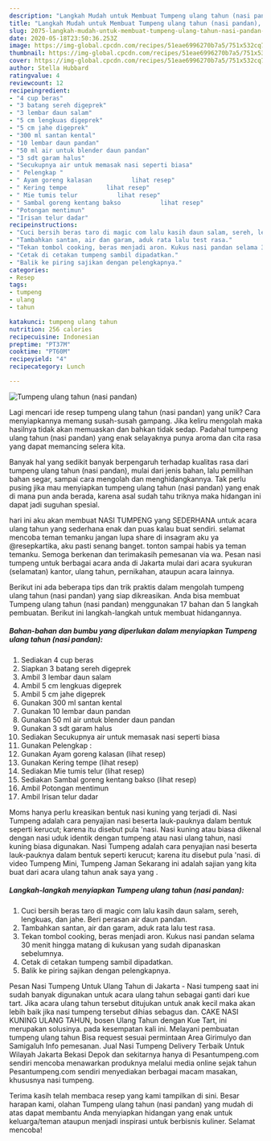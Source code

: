 ```yaml
---
description: "Langkah Mudah untuk Membuat Tumpeng ulang tahun (nasi pandan), Menggugah Selera"
title: "Langkah Mudah untuk Membuat Tumpeng ulang tahun (nasi pandan), Menggugah Selera"
slug: 2075-langkah-mudah-untuk-membuat-tumpeng-ulang-tahun-nasi-pandan-menggugah-selera
date: 2020-05-18T23:50:36.253Z
image: https://img-global.cpcdn.com/recipes/51eae6996270b7a5/751x532cq70/tumpeng-ulang-tahun-nasi-pandan-foto-resep-utama.jpg
thumbnail: https://img-global.cpcdn.com/recipes/51eae6996270b7a5/751x532cq70/tumpeng-ulang-tahun-nasi-pandan-foto-resep-utama.jpg
cover: https://img-global.cpcdn.com/recipes/51eae6996270b7a5/751x532cq70/tumpeng-ulang-tahun-nasi-pandan-foto-resep-utama.jpg
author: Stella Hubbard
ratingvalue: 4
reviewcount: 12
recipeingredient:
- "4 cup beras"
- "3 batang sereh digeprek"
- "3 lembar daun salam"
- "5 cm lengkuas digeprek"
- "5 cm jahe digeprek"
- "300 ml santan kental"
- "10 lembar daun pandan"
- "50 ml air untuk blender daun pandan"
- "3 sdt garam halus"
- "Secukupnya air untuk memasak nasi seperti biasa"
- " Pelengkap "
- " Ayam goreng kalasan           lihat resep"
- " Kering tempe           lihat resep"
- " Mie tumis telur           lihat resep"
- " Sambal goreng kentang bakso           lihat resep"
- "Potongan mentimun"
- "Irisan telur dadar"
recipeinstructions:
- "Cuci bersih beras taro di magic com lalu kasih daun salam, sereh, lengkuas, dan jahe. Beri perasan air daun pandan."
- "Tambahkan santan, air dan garam, aduk rata lalu test rasa."
- "Tekan tombol cooking, beras menjadi aron. Kukus nasi pandan selama 30 menit hingga matang di kukusan yang sudah dipanaskan sebelumnya."
- "Cetak di cetakan tumpeng sambil dipadatkan."
- "Balik ke piring sajikan dengan pelengkapnya."
categories:
- Resep
tags:
- tumpeng
- ulang
- tahun

katakunci: tumpeng ulang tahun 
nutrition: 256 calories
recipecuisine: Indonesian
preptime: "PT37M"
cooktime: "PT60M"
recipeyield: "4"
recipecategory: Lunch

---
```



![Tumpeng ulang tahun (nasi pandan)](https://img-global.cpcdn.com/recipes/51eae6996270b7a5/751x532cq70/tumpeng-ulang-tahun-nasi-pandan-foto-resep-utama.jpg)

Lagi mencari ide resep tumpeng ulang tahun (nasi pandan) yang unik? Cara menyiapkannya memang susah-susah gampang. Jika keliru mengolah maka hasilnya tidak akan memuaskan dan bahkan tidak sedap. Padahal tumpeng ulang tahun (nasi pandan) yang enak selayaknya punya aroma dan cita rasa yang dapat memancing selera kita.

Banyak hal yang sedikit banyak berpengaruh terhadap kualitas rasa dari tumpeng ulang tahun (nasi pandan), mulai dari jenis bahan, lalu pemilihan bahan segar, sampai cara mengolah dan menghidangkannya. Tak perlu pusing jika mau menyiapkan tumpeng ulang tahun (nasi pandan) yang enak di mana pun anda berada, karena asal sudah tahu triknya maka hidangan ini dapat jadi suguhan spesial.

hari ini aku akan membuat NASI TUMPENG yang SEDERHANA untuk acara ulang tahun yang sederhana enak dan puas kalau buat sendiri. selamat mencoba teman temanku jangan lupa share di insagram aku ya @resepkartika, aku pasti senang banget. tonton sampai habis ya teman temanku. Semoga berkenan dan terimakasih pemesanan via wa. Pesan nasi tumpeng untuk berbagai acara anda di Jakarta mulai dari acara syukuran (selamatan) kantor, ulang tahun, pernikahan, ataupun acara lainnya.


Berikut ini ada beberapa tips dan trik praktis dalam mengolah tumpeng ulang tahun (nasi pandan) yang siap dikreasikan. Anda bisa membuat Tumpeng ulang tahun (nasi pandan) menggunakan 17 bahan dan 5 langkah pembuatan. Berikut ini langkah-langkah untuk membuat hidangannya.

<!--inarticleads1-->

##### Bahan-bahan dan bumbu yang diperlukan dalam menyiapkan Tumpeng ulang tahun (nasi pandan):

1. Sediakan 4 cup beras
1. Siapkan 3 batang sereh digeprek
1. Ambil 3 lembar daun salam
1. Ambil 5 cm lengkuas digeprek
1. Ambil 5 cm jahe digeprek
1. Gunakan 300 ml santan kental
1. Gunakan 10 lembar daun pandan
1. Gunakan 50 ml air untuk blender daun pandan
1. Gunakan 3 sdt garam halus
1. Sediakan Secukupnya air untuk memasak nasi seperti biasa
1. Gunakan  Pelengkap :
1. Gunakan  Ayam goreng kalasan           (lihat resep)
1. Gunakan  Kering tempe           (lihat resep)
1. Sediakan  Mie tumis telur           (lihat resep)
1. Sediakan  Sambal goreng kentang bakso           (lihat resep)
1. Ambil Potongan mentimun
1. Ambil Irisan telur dadar


Moms hanya perlu kreasikan bentuk nasi kuning yang terjadi di. Nasi Tumpeng adalah cara penyajian nasi beserta lauk-pauknya dalam bentuk seperti kerucut; karena itu disebut pula &#39;nasi. Nasi kuning atau biasa dikenal dengan nasi uduk identik dengan tumpeng atau nasi ulang tahun, nasi kuning biasa digunakan. Nasi Tumpeng adalah cara penyajian nasi beserta lauk-pauknya dalam bentuk seperti kerucut; karena itu disebut pula &#39;nasi. di video Tumpeng Mini, Tumpeng Jaman Sekarang ini adalah sajian yang kita buat dari acara ulang tahun anak saya yang . 

<!--inarticleads2-->

##### Langkah-langkah menyiapkan Tumpeng ulang tahun (nasi pandan):

1. Cuci bersih beras taro di magic com lalu kasih daun salam, sereh, lengkuas, dan jahe. Beri perasan air daun pandan.
1. Tambahkan santan, air dan garam, aduk rata lalu test rasa.
1. Tekan tombol cooking, beras menjadi aron. Kukus nasi pandan selama 30 menit hingga matang di kukusan yang sudah dipanaskan sebelumnya.
1. Cetak di cetakan tumpeng sambil dipadatkan.
1. Balik ke piring sajikan dengan pelengkapnya.


Pesan Nasi Tumpeng Untuk Ulang Tahun di Jakarta - Nasi tumpeng saat ini sudah banyak digunakan untuk acara ulang tahun sebagai ganti dari kue tart. Jika acara ulang tahun tersebut ditujukan untuk anak kecil maka akan lebih baik jika nasi tumpeng tersebut dihias sebagus dan. CAKE NASI KUNING ULANG TAHUN, bosen Ulang Tahun dengan Kue Tart, ini merupakan solusinya. pada kesempatan kali ini. Melayani pembuatan tumpeng ulang tahun Bisa request sesuai permintaan Area Girimulyo dan Samigaluh Info pemesanan. Jual Nasi Tumpeng Delivery Terbaik Untuk Wilayah Jakarta Bekasi Depok dan sekitarnya hanya di Pesantumpeng.com sendiri mencoba menawarkan produknya melalui media online sejak tahun Pesantumpeng.com sendiri menyediakan berbagai macam masakan, khususnya nasi tumpeng. 

Terima kasih telah membaca resep yang kami tampilkan di sini. Besar harapan kami, olahan Tumpeng ulang tahun (nasi pandan) yang mudah di atas dapat membantu Anda menyiapkan hidangan yang enak untuk keluarga/teman ataupun menjadi inspirasi untuk berbisnis kuliner. Selamat mencoba!
